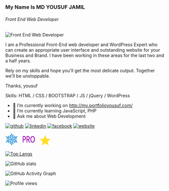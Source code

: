 ### My Name Is MD YOUSUF JAMIL
###### Front End Web Developer
![Front End Web Developer](https://scontent.fdac14-1.fna.fbcdn.net/v/t39.30808-6/239910896_248893580436262_4169067195655482360_n.jpg?_nc_cat=109&ccb=1-5&_nc_sid=730e14&_nc_eui2=AeGlKBCMY5WVLXpL_BWdUU_Hc8PNl6ikWOhzw82XqKRY6KoseIB4MJ8qDppA3jhT6MXmapjw4Qp1LZDA2iGabbTX&_nc_ohc=RfRtfpM7lCMAX9uuyMh&_nc_ht=scontent.fdac14-1.fna&oh=23884f51c54e0a648ae47317137aea3e&oe=613C7915)

I am a Professional   Front-End web developer and WordPress  Expert  who can create an appropriate user interface and outstanding website for your Business and Brand. I have been working in these areas for the last two and a half years.

Rely on my skills and hope you'll get the most delicate output. Together we'll be unstoppable.

Thanks,
yousuf

Skills: HTML / CSS / BOOTSTRAP / JS / jQuery / WordPress 

- 🔭 I’m currently working on http://my.portfolioyousuf.com/ 
- 🌱 I’m currently learning JavaScript, PHP  
- 💬 Ask me about Web Development 


[<img src='https://cdn.jsdelivr.net/npm/simple-icons@3.0.1/icons/github.svg' alt='github' height='40'>](https://github.com/yousufj960)  [<img src='https://cdn.jsdelivr.net/npm/simple-icons@3.0.1/icons/linkedin.svg' alt='linkedin' height='40'>](https://www.linkedin.com/in/https://www.linkedin.com//)  [<img src='https://cdn.jsdelivr.net/npm/simple-icons@3.0.1/icons/facebook.svg' alt='facebook' height='40'>](https://www.facebook.com/https://www.facebook.com/yousufj95/)  [<img src='https://cdn.jsdelivr.net/npm/simple-icons@3.0.1/icons/icloud.svg' alt='website' height='40'>](http://my.portfolioyousuf.com/)  

<a href='https://archiveprogram.github.com/'><img src='https://raw.githubusercontent.com/acervenky/animated-github-badges/master/assets/acbadge.gif' width='40' height='40'></a> <a href='https://github.com/pricing'><img src='https://raw.githubusercontent.com/acervenky/animated-github-badges/master/assets/pro.gif' width='40' height='40'></a> <a href='https://stars.github.com/'><img src='https://raw.githubusercontent.com/acervenky/animated-github-badges/master/assets/starbadge.gif' width='35' height='35'></a> 

[![Top Langs](https://github-readme-stats.vercel.app/api/top-langs/?username=yousufj960)](https://github.com/anuraghazra/github-readme-stats)

![GitHub stats](https://github-readme-stats.vercel.app/api?username=yousufj960&show_icons=true&count_private=true)  

![GitHub Activity Graph](https://activity-graph.herokuapp.com/graph?username=yousufj960)  

![Profile views](https://gpvc.arturio.dev/yousufj960)  
